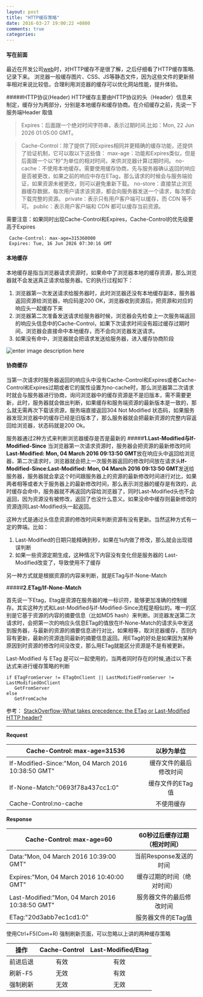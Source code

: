```yaml
---
layout: post
title: "HTTP缓存策略"
date: 2016-03-27 19:00:22 +0800
comments: true
categories: 
---
```


#### 写在前面

最近在开发公司[web](https://www.jucaifu.com/)时，对HTTP缓存不是很了解，之后仔细看了HTTP缓存策略.记录下来。
浏览器一般缓存图片、CSS、JS等静态文件，因为这些文件的更新频率相对来说比较低，合理利用浏览器的缓存可以优化网站性能，提升体验。

#####HTTP协议(Header)
HTTP缓存主要由HTTP协议的头（Header）信息来制定，缓存分为两部分，分别是本地缓存和缓存协商。在介绍缓存之前，先说一下服务端Header 取值
>Expires：后面跟一个绝对时间字符串，表示过期时间.比如：Mon, 22 Jun 2026 01:05:00 GMT。


>Cache-Control：除了提供了同Expires相同并更精确的缓存功能，还提供了验证机制，它可以取以下这些值：
>max-age：功能和Expires类似，但是后面跟一个以“秒”为单位的相对时间，来供浏览器计算过期时间。
>no-cache：不使用本地缓存。需要使用缓存协商，先与服务器确认返回的响应是否被更改，如果之前的响应中存在ETag，那么请求的时候会与服务端验证，如果资源未被更改，则可以避免重新下载。
>no-store：直接禁止浏览器缓存数据，每次用户请求该资源，都会向服务器发送一个请求，每次都会下载完整的资源。
>private：表示只有用户客户端可以缓存，而 CDN 等不可。
>public：表示用户客户端和 CDN 都可以缓存当前资源。

需要注意：如果同时出现Cache-Control和Expires，Cache-Control的优先级要高于Expires

```
 Cache-Control: max-age=315360000
 Expires: Tue, 16 Jun 2026 07:30:16 GMT
```




#### 本地缓存

本地缓存是指当浏览器请求资源时，如果命中了浏览器本地的缓存资源，那么浏览器就不会发送真正请求给服务器。它的执行过程如下：
  1. 浏览器第一次发送请求给服务器时，此时浏览器还没有本地缓存副本，服务器返回资源给浏览器，响应码是200 OK，浏览器收到资源后，把资源和对应的响应头一起缓存下来
  2. 浏览器第二次准备发送请求给服务器时候，浏览器会先检查上一次服务端返回的响应头信息中的Cache-Control，如果下次请求时间没有超过缓存过期时间，浏览器会直接命中本地缓存，而不会向浏览器发送请求。
  3. 如果没有命中，浏览器就会把请求发送给服务器，进入缓存协商阶段
  
![enter image description here](http://7xoc8b.com1.z0.glb.clouddn.com/bendihuancun.png)

#### 协商缓存
当第一次请求时服务器返回的响应头中没有Cache-Control和Expires或者Cache-Control和Expires过期或者它的属性设置为no-cache时，那么浏览器第二次请求时就会与服务器进行协商，询问浏览器中的缓存资源是不是旧版本，需不需要更新，此时，服务器就会做出判断，如果缓存和服务端资源的最新版本是一致的，那么就无需再次下载该资源，服务端直接返回304 Not Modified 状态码，如果服务器发现浏览器中的缓存已经是旧版本了，那么服务器就会把最新资源的完整内容返回给浏览器，状态码就是200 Ok。

服务器通过2种方式来判断浏览器缓存是否是最新的
#####**1.Last-Modified与If-Modified-Since**
当浏览器第一次请求资源时，服务器会把资源的最新修改时间**Last-Modified: Mon, 04 March 2016 09:13:50 GMT**放在响应头中返回给浏览器，第二次请求时，浏览器就会把上一次服务器返回的修改时间放在请求头**If-Modified-Since:Last-Modified: Mon, 04 March 2016 09:13:50 GMT**发送给服务器，服务器就会拿这个时间跟服务器上的资源的最新修改时间进行对比，如果两者相等或者大于服务器上的最新修改时间，那么表示浏览器的缓存是有效的，此时缓存会命中，服务器就不再返回内容给浏览器了，同时Last-Modified头也不会返回，因为资源没有被修改，返回了也没什么意义。如果没命中缓存则最新修改的资源连同Last-Modified头一起返回。

这种方式是通过头信息资源的修改时间来判断资源有没有更新。当然这种方式有一定的弊端。比如：
1. Last-Modified的日期只能精确到秒，如果在1s内做了修改，那么就会出现错误判断
2. 如果一些资源定期生成，这种情况下内容没有变化但是服务器的 Last-Modified改变了，导致使用不了缓存

另一种方式就是根据资源的内容来判断，就是ETag与If-None-Match

#####**2.ETag/If-None-Match**

首先说一下Etag，Etag是资源在服务器的唯一标识符，能够更加准确的控制缓存。其实这种方式和Last-Modified与If-Modified-Since流程是相似的。唯一的区别是它基于资源的内容的摘要信息（比如MD5 hash）来判断。浏览器发送第二次请求时，会把第一次的响应头信息ETag的值放在If-None-Match的请求头中发送到服务器，与最新的资源的摘要信息进行对比，如果相等，取浏览器缓存，否则内容有更新，最新的资源连同最新的摘要信息返回。用ETag的好处是如果因为某种原因到时资源的修改时间没改变，那么用ETag就能区分资源是不是有被更新。

Last-Modified 与 ETag 是可以一起使用的，当两者同时存在的时候,通过以下表达式来进行缓存策略的判断

```
if ETagFromServer != ETagOnClient || LastModifiedFromServer != LastModifiedOnClient
   GetFromServer
else
   GetFromCache
```
参考： [StackOverflow-What takes precedence: the ETag or Last-Modified HTTP header?](http://stackoverflow.com/questions/824152/what-takes-precedence-the-etag-or-last-modified-http-header)

-----------------------------------
**Request**

| Cache-Control: max-age=31536    | 以秒为单位           | 
| ------------- |:----------:|
| If-Modified-Since:"Mon, 04 March 2016 10:38:50 GMT"     | 缓存文件的最后修改时间 |
| If-None-Match:"0693f78a437cc1:0"   |  缓存文件的ETag 值  |  
| Cache-Control:no-cache | 不使用缓存      | 


**Response**

| Cache-Control: max-age=60    | 60秒过后缓存过期（相对时间）           | 
| ------------- |:----------:|
| Data:"Mon, 04 March 2016 10:39:00 GMT"     | 当前Response发送的时间 |
| Expires:"Mon, 04 March 2016 10:40:00 GMT"   |  缓存过期的时间（绝对时间）  |  
| Last-Modified:"Mon, 04 March 2016 10:38:50 GMT" | 服务器文件的最后修改时间      | 
|ETag:"20d3abb7ec1cd1:0" | 服务器文件的ETag值     | 


使用Ctrl+F5(Com+R) 强制刷新页面，可以忽略以上讲的两种缓存策略

| 操作      | Cache-Control          | Last-Modified/Etag  |
| ------------- |:-------------:| :-----:|
| 前进后退      | 有效 | 有效 |
| 刷新-F5     | 无效      | 有效 |
| 强制刷新 | 无效     | 无效   |

